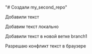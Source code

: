"# Создали my_second_repo" 

Добавили текст

Добавим текст локально

Добавили текст в новой ветке branch1

Разрешаю конфликт текст в браузере

